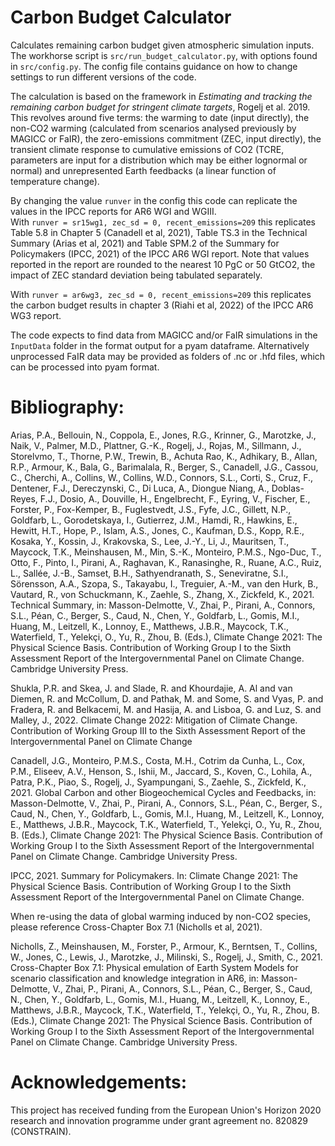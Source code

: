 # Carbon Budget Calculator
Calculates remaining carbon budget given atmospheric simulation inputs. 
The workhorse script is `src/run_budget_calculator.py`, with options found in
`src/config.py`. The config file contains guidance on how to change settings to run 
different versions of the code. 

The calculation is based on the framework in 
*Estimating and tracking the remaining carbon budget for stringent climate targets*, 
Rogelj et al. 2019. This revolves around five terms: the warming to date (input 
directly), the non-CO2 warming (calculated from scenarios analysed previously by MAGICC 
or FaIR), the zero-emissions commitment (ZEC, input directly), the  transient climate 
response to cumulative emissions of CO2 (TCRE, parameters are input for a distribution
which may be either lognormal or normal)
and unrepresented Earth feedbacks (a linear function of temperature change).   

By changing the value `runver` in the config this code can replicate the values in the 
IPCC reports for AR6 WGI and WGIII.  
With `runver = sr15wg1, zec_sd = 0, recent_emissions=209` this replicates Table 5.8 
in Chapter 5 (Canadell et al, 2021), Table TS.3 in the Technical Summary (Arias et al, 
2021) and Table SPM.2 of the Summary for Policymakers (IPCC, 2021) of the IPCC AR6 WGI 
report. Note that values reported in the report are rounded to the nearest 10 PgC or 50 
GtCO2, the impact of ZEC standard deviation being tabulated separately. 

With `runver = ar6wg3, zec_sd = 0, recent_emissions=209` this replicates the carbon 
budget results in chapter 3 (Riahi et al, 2022) of the IPCC AR6 WG3 report.

The code expects to find data from MAGICC and/or FaIR simulations in the `InputData` 
folder in the format output for a pyam dataframe. Alternatively unprocessed FaIR data 
may be provided as folders of .nc or .hfd files, which can be processed into pyam format.

# Bibliography:
Arias, P.A., Bellouin, N., Coppola, E., Jones, R.G., Krinner, G., Marotzke, J., Naik, V., Palmer, M.D., Plattner, G.-K., Rogelj, J., Rojas, M., Sillmann, J., Storelvmo, T., Thorne, P.W., Trewin, B., Achuta Rao, K., Adhikary, B., Allan, R.P., Armour, K., Bala, G., Barimalala, R., Berger, S., Canadell, J.G., Cassou, C., Cherchi, A., Collins, W., Collins, W.D., Connors, S.L., Corti, S., Cruz, F., Dentener, F.J., Dereczynski, C., Di Luca, A., Diongue Niang, A., Doblas-Reyes, F.J., Dosio, A., Douville, H., Engelbrecht, F., Eyring, V., Fischer, E., Forster, P., Fox-Kemper, B., Fuglestvedt, J.S., Fyfe, J.C., Gillett, N.P., Goldfarb, L., Gorodetskaya, I., Gutierrez, J.M., Hamdi, R., Hawkins, E., Hewitt, H.T., Hope, P., Islam, A.S., Jones, C., Kaufman, D.S., Kopp, R.E., Kosaka, Y., Kossin, J., Krakovska, S., Lee, J.-Y., Li, J., Mauritsen, T., Maycock, T.K., Meinshausen, M., Min, S.-K., Monteiro, P.M.S., Ngo-Duc, T., Otto, F., Pinto, I., Pirani, A., Raghavan, K., Ranasinghe, R., Ruane, A.C., Ruiz, L., Sallée, J.-B., Samset, B.H., Sathyendranath, S., Seneviratne, S.I., Sörensson, A.A., Szopa, S., Takayabu, I., Treguier, A.-M., van den Hurk, B., Vautard, R., von Schuckmann, K., Zaehle, S., Zhang, X., Zickfeld, K., 2021. Technical Summary, in: Masson-Delmotte, V., Zhai, P., Pirani, A., Connors, S.L., Péan, C., Berger, S., Caud, N., Chen, Y., Goldfarb, L., Gomis, M.I., Huang, M., Leitzell, K., Lonnoy, E., Matthews, J.B.R., Maycock, T.K., Waterfield, T., Yelekçi, O., Yu, R., Zhou, B. (Eds.), Climate Change 2021: The Physical Science Basis. Contribution of Working Group I to the Sixth Assessment Report of the Intergovernmental Panel on Climate Change. Cambridge University Press.
 
Shukla, P.R. and Skea, J. and Slade, R. and Khourdajie, A. Al and van Diemen, R. and McCollum, D. and Pathak, M. and Some, S. and Vyas, P. and Fradera, R. and Belkacemi, M. and Hasija, A. and Lisboa, G. and Luz, S. and Malley, J., 2022. Climate Change 2022: Mitigation of Climate Change. Contribution of Working Group III to the Sixth Assessment Report of the Intergovernmental Panel on Climate Change 

Canadell, J.G., Monteiro, P.M.S., Costa, M.H., Cotrim da Cunha, L., Cox, P.M., Eliseev, A.V., Henson, S., Ishii, M., Jaccard, S., Koven, C., Lohila, A., Patra, P.K., Piao, S., Rogelj, J., Syampungani, S., Zaehle, S., Zickfeld, K., 2021. Global Carbon and other Biogeochemical Cycles and Feedbacks, in: Masson-Delmotte, V., Zhai, P., Pirani, A., Connors, S.L., Péan, C., Berger, S., Caud, N., Chen, Y., Goldfarb, L., Gomis, M.I., Huang, M., Leitzell, K., Lonnoy, E., Matthews, J.B.R., Maycock, T.K., Waterfield, T., Yelekçi, O., Yu, R., Zhou, B. (Eds.), Climate Change 2021: The Physical Science Basis. Contribution of Working Group I to the Sixth Assessment Report of the Intergovernmental Panel on Climate Change. Cambridge University Press. 

IPCC, 2021. Summary for Policymakers. In: Climate Change 2021: The Physical Science Basis. Contribution of Working Group I to the Sixth Assessment Report of the Intergovernmental Panel on Climate Change. 

When re-using the data of global warming induced by non-CO2 species, please reference Cross-Chapter Box 7.1 (Nicholls et al, 2021).  

Nicholls, Z., Meinshausen, M., Forster, P., Armour, K., Berntsen, T., Collins, W., Jones, C., Lewis, J., Marotzke, J., Milinski, S., Rogelj, J., Smith, C., 2021. Cross-Chapter Box 7.1: Physical emulation of Earth System Models for scenario classification and knowledge integration in AR6, in: Masson-Delmotte, V., Zhai, P., Pirani, A., Connors, S.L., Péan, C., Berger, S., Caud, N., Chen, Y., Goldfarb, L., Gomis, M.I., Huang, M., Leitzell, K., Lonnoy, E., Matthews, J.B.R., Maycock, T.K., Waterfield, T., Yelekçi, O., Yu, R., Zhou, B. (Eds.), Climate Change 2021: The Physical Science Basis. Contribution of Working Group I to the Sixth Assessment Report of the Intergovernmental Panel on Climate Change. Cambridge University Press.

# Acknowledgements:
 This project has received funding from the European Union's Horizon 2020 research and 
 innovation programme under grant agreement no. 820829 (CONSTRAIN).